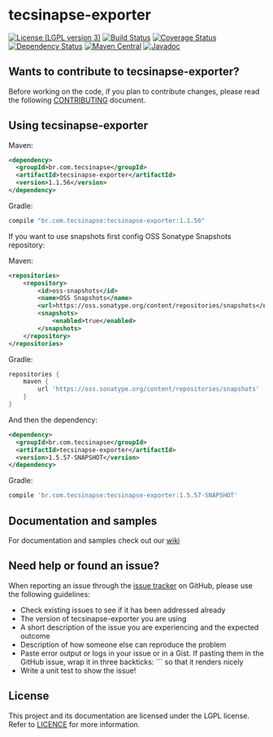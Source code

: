 tecsinapse-exporter
==========
[![License (LGPL version 3)](https://img.shields.io/badge/license-GNU%20LGPL%20version%203.0-blue.svg)](https://github.com/tecsinapse/tecsinapse-exporter/blob/master/LICENCE)
[![Build Status](https://travis-ci.org/tecsinapse/tecsinapse-exporter.svg?branch=milestone-v1.6.0)](https://travis-ci.org/tecsinapse/tecsinapse-exporter)
[![Coverage Status](https://coveralls.io/repos/github/tecsinapse/tecsinapse-exporter/badge.svg?branch=milestone-v1.6.0)](https://coveralls.io/github/tecsinapse/tecsinapse-exporter?branch=milestone-v1.6.0)
[![Dependency Status](https://www.versioneye.com/user/projects/576ff9fb671894004e1a90c3/badge.svg)](https://www.versioneye.com/user/projects/576ff9fb671894004e1a90c3)
[![Maven Central](https://maven-badges.herokuapp.com/maven-central/br.com.tecsinapse/tecsinapse-exporter/badge.svg)](https://maven-badges.herokuapp.com/maven-central/br.com.tecsinapse/tecsinapse-exporter/)
[![Javadoc](http://www.javadoc.io/badge/br.com.tecsinapse/tecsinapse-exporter.svg)](http://www.javadoc.io/doc/br.com.tecsinapse/tecsinapse-exporter)

Wants to contribute to tecsinapse-exporter?
---
Before working on the code, if you plan to contribute changes, please read the following [CONTRIBUTING](CONTRIBUTING.md) document.

Using tecsinapse-exporter
---

Maven:

``` xml
<dependency>
  <groupId>br.com.tecsinapse</groupId>
  <artifactId>tecsinapse-exporter</artifactId>
  <version>1.1.56</version>
</dependency>
```

Gradle:

```groovy
compile "br.com.tecsinapse:tecsinapse-exporter:1.1.56"
```

If you want to use snapshots first config OSS Sonatype Snapshots repository:

Maven:

``` xml
<repositories>
    <repository>
        <id>oss-snapshots</id>
        <name>OSS Snapshots</name>
        <url>https://oss.sonatype.org/content/repositories/snapshots</url>
        <snapshots>
            <enabled>true</enabled>
        </snapshots>
    </repository>
</repositories>
```

Gradle:

```groovy
repositories {
    maven {
        url 'https://oss.sonatype.org/content/repositories/snapshots'
    }
}
```

And then the dependency:

``` xml
<dependency>
  <groupId>br.com.tecsinapse</groupId>
  <artifactId>tecsinapse-exporter</artifactId>
  <version>1.5.57-SNAPSHOT</version>
</dependency>
```

Gradle:

```groovy
compile 'br.com.tecsinapse:tecsinapse-exporter:1.5.57-SNAPSHOT'
```

Documentation and samples
---

For documentation and samples check out our [wiki](https://github.com/tecsinapse/tecsinapse-exporter/wiki)

Need help or found an issue?
---

When reporting an issue through the [issue tracker](https://github.com/tecsinapse/tecsinapse-exporter/issues?state=open) 
on GitHub, please use the following guidelines:

* Check existing issues to see if it has been addressed already
* The version of tecsinapse-exporter you are using
* A short description of the issue you are experiencing and the expected outcome
* Description of how someone else can reproduce the problem
* Paste error output or logs in your issue or in a Gist. If pasting them in the GitHub issue, wrap 
it in three backticks: ```  so that it renders nicely
* Write a unit test to show the issue!

License
---

This project and its documentation are licensed under the LGPL license. Refer to [LICENCE](LICENCE) for more information.
